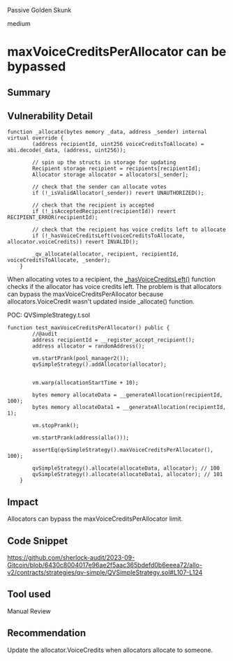Passive Golden Skunk

medium

# maxVoiceCreditsPerAllocator can be bypassed
## Summary

## Vulnerability Detail
```solidity
function _allocate(bytes memory _data, address _sender) internal virtual override { 
        (address recipientId, uint256 voiceCreditsToAllocate) = abi.decode(_data, (address, uint256));

        // spin up the structs in storage for updating
        Recipient storage recipient = recipients[recipientId];
        Allocator storage allocator = allocators[_sender];

        // check that the sender can allocate votes
        if (!_isValidAllocator(_sender)) revert UNAUTHORIZED();

        // check that the recipient is accepted
        if (!_isAcceptedRecipient(recipientId)) revert RECIPIENT_ERROR(recipientId);

        // check that the recipient has voice credits left to allocate
        if (!_hasVoiceCreditsLeft(voiceCreditsToAllocate, allocator.voiceCredits)) revert INVALID();

        _qv_allocate(allocator, recipient, recipientId, voiceCreditsToAllocate, _sender); 
    }
```
When allocating votes to a recipient, the [_hasVoiceCreditsLeft()](https://github.com/sherlock-audit/2023-09-Gitcoin/blob/6430c8004017e96ae2f5aac365bdefd0b6eeea72/allo-v2/contracts/strategies/qv-simple/QVSimpleStrategy.sol#L144-L152) function checks if the allocator has voice credits left. The problem is that allocators can bypass the maxVoiceCreditsPerAllocator because allocators.VoiceCredit wasn't updated inside _allocate() function.

POC:
QVSimpleStrategy.t.sol

```solidity
function test_maxVoiceCreditsPerAllocator() public {
        //@audit
        address recipientId = __register_accept_recipient();
        address allocator = randomAddress();

        vm.startPrank(pool_manager2());
        qvSimpleStrategy().addAllocator(allocator);

        
        vm.warp(allocationStartTime + 10);

        bytes memory allocateData = __generateAllocation(recipientId, 100);
        bytes memory allocateData1 = __generateAllocation(recipientId, 1);

        vm.stopPrank();

        vm.startPrank(address(allo()));

        assertEq(qvSimpleStrategy().maxVoiceCreditsPerAllocator(), 100);

        qvSimpleStrategy().allocate(allocateData, allocator); // 100
        qvSimpleStrategy().allocate(allocateData1, allocator); // 101
    }
```
## Impact
Allocators can bypass the maxVoiceCreditsPerAllocator limit.
## Code Snippet
https://github.com/sherlock-audit/2023-09-Gitcoin/blob/6430c8004017e96ae2f5aac365bdefd0b6eeea72/allo-v2/contracts/strategies/qv-simple/QVSimpleStrategy.sol#L107-L124
## Tool used

Manual Review

## Recommendation
Update the allocator.VoiceCredits when allocators allocate to someone.

